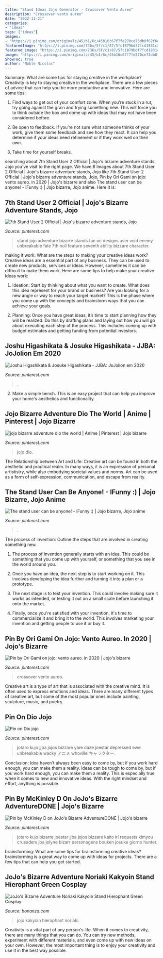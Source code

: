 ```yaml
---
title: "Stand Ideas Jojo Generator - Crossover Vento Aureo"
description: "Crossover vento aureo"
date: "2022-11-21"
categories:
- "ideas"
tags: ["ideas"]
images:
- "https://i.pinimg.com/originals/45/b1/6c/45b16c67f7fe270ce73db0f82f6ee9d4.png"
featuredImage: "https://i.pinimg.com/736x/5f/c1/87/5fc1879bdf7fcd1831c384cf45e35e01--jojos-bizarre-adventure-dio-jojo-bizzare-adventure.jpg?b=t"
featured_image: "https://i.pinimg.com/736x/5f/c1/87/5fc1879bdf7fcd1831c384cf45e35e01--jojos-bizarre-adventure-dio-jojo-bizzare-adventure.jpg?b=t"
image: "https://i.pinimg.com/originals/45/b1/6c/45b16c67f7fe270ce73db0f82f6ee9d4.png"
ShowToc: true
author: "Noble Nicolas"
---
```



Summary: What are some tips for staying creative in the workplace?
Creativity is key to staying creative in the workplace. There are a few pieces of advice that can help you be more productive and innovative. Here are some tips:
1. Find ways to get out of your comfort zone. When you’re stuck in a rut, try going against the grain and trying something new. This will force you to think outside the box and come up with ideas that may not have been considered before.

2. Be open to feedback. If you’re not sure what someone thinks of your work, give them some feedback and see how they react. It can help you determine if your ideas need refinement or if they work well on their own.

3. Take time for yourself breaks.

	

		
searching about 7th Stand User 2 Official | Jojo&#039;s bizarre adventure stands, Jojo you've visit to the right page. We have 8 Images about 7th Stand User 2 Official | Jojo&#039;s bizarre adventure stands, Jojo like 7th Stand User 2 Official | Jojo&#039;s bizarre adventure stands, Jojo, Pin by Ori Gami on jojo: vento aureo. in 2020 | Jojo&#039;s bizarre and also The stand user can be anyone! - iFunny :) | Jojo bizarre, Jojo anime. Here it is:
		
    
## 7th Stand User 2 Official | Jojo&#039;s Bizarre Adventure Stands, Jojo

<img loading=lazy src="https://i.pinimg.com/originals/45/b1/6c/45b16c67f7fe270ce73db0f82f6ee9d4.png" onerror="this.onerror=null;this.src='https://tse4.mm.bing.net/th?id=OIP.N6qAbFMQjcg2yqfpRwLgfQAAAA&amp;pid=15.1';" alt="7th Stand User 2 Official | Jojo&#039;s bizarre adventure stands, Jojo">

_Source: pinterest.com_

>stand jojo adventure bizarre stands fan oc designs user void enemy unbreakable fate 7th null feature seventh ability bizzare character. 

	

making it work: What are the steps to making your creative ideas work?
Creative ideas are a essential part of any business. They can be used to create new products, services or ideas. However, sometimes it can be difficult to make them work. Here are some tips to help make your creative ideas work:
1. Ideation: Start by thinking about what you want to create. What does this idea represent for your brand or business? Are you looking for a new angle or way to reach your target market? This is the phase where you come up with the concepts and brainstorm ways that you can achieve your goals.

2. Planning: Once you have great ideas, it’s time to start planning how they will be realized. Do this by drafting plans and laying out how you will go about executing each step of the process. This includes coming up with budget estimates and getting funding from potential investors.


    
## Joshu Higashikata &amp; Josuke Higashikata - JJBA: JoJolion Em 2020

<img loading=lazy src="https://i.pinimg.com/736x/0c/7a/de/0c7aded1dcc70b2476246b6231c00dc8.jpg" onerror="this.onerror=null;this.src='https://tse4.mm.bing.net/th?id=OIP.7mfw56dcG1uGYlnwLLof3AAAAA&amp;pid=15.1';" alt="Joshu Higashikata &amp; Josuke Higashikata - JJBA: JoJolion em 2020">

_Source: pinterest.com_

>. 

	

2. Make a simple bench. This is an easy project that can help you improve your home's aesthetics and functionality. 

    
## Jojo Bizarre Adventure Dio The World | Anime | Pinterest | Jojo Bizarre

<img loading=lazy src="https://i.pinimg.com/736x/5f/c1/87/5fc1879bdf7fcd1831c384cf45e35e01--jojos-bizarre-adventure-dio-jojo-bizzare-adventure.jpg?b=t" onerror="this.onerror=null;this.src='https://tse1.mm.bing.net/th?id=OIP.Wsi5L9m-uzfRbYL-THolbwHaL5&amp;pid=15.1';" alt="jojo bizarre adventure dio the world | Anime | Pinterest | Jojo bizarre">

_Source: pinterest.com_

>jojo dio. 

	

The Relationship between Art and Life:
Creative art can be found in both the aesthetic and practical realm. In many ways, it is an expression of personal artististry, while also embodying societal values and norms. Art can be used as a form of self-expression, communication, and escape from reality.

    
## The Stand User Can Be Anyone! - IFunny :) | Jojo Bizarre, Jojo Anime

<img loading=lazy src="https://i.pinimg.com/736x/e2/e1/f7/e2e1f7be530ab1f918db04a96b75d30d.jpg" onerror="this.onerror=null;this.src='https://tse2.mm.bing.net/th?id=OIP.HkRpvil3wR5hTLvGwEv0RgHaKU&amp;pid=15.1';" alt="The stand user can be anyone! - iFunny :) | Jojo bizarre, Jojo anime">

_Source: pinterest.com_

>. 

	

The process of invention: Outline the steps that are involved in creating something new.
1. The process of invention generally starts with an idea. This could be something that you come up with yourself, or something that you see in the world around you.
2. Once you have an idea, the next step is to start working on it. This involves developing the idea further and turning it into a plan or a prototype.

3. The next stage is to test your invention. This could involve making sure it works as intended, or testing it out on a small scale before launching it onto the market.

4. Finally, once you're satisfied with your invention, it's time to commercialize it and bring it to the world. This involves marketing your invention and getting people to use it or buy it.

    
## Pin By Ori Gami On Jojo: Vento Aureo. In 2020 | Jojo&#039;s Bizarre

<img loading=lazy src="https://i.pinimg.com/736x/6a/ea/22/6aea22fcb6028c2849a66867edbe3737.jpg" onerror="this.onerror=null;this.src='https://tse1.mm.bing.net/th?id=OIP.-RmlFUaqjF-QjQTcvT-DdgHaL5&amp;pid=15.1';" alt="Pin by Ori Gami on jojo: vento aureo. in 2020 | Jojo&#039;s bizarre">

_Source: pinterest.com_

>crossover vento aureo. 

	

Creative art is a type of art that is associated with the creative mind. It is often used to express emotions and ideas. There are many different types of creative art, but some of the most popular ones include painting, sculpture, music, and poetry.

    
## Pin On Dio Jojo

<img loading=lazy src="https://i.pinimg.com/736x/55/c3/bd/55c3bd0c2ee09eb55c62f2f2e0b06a20.jpg" onerror="this.onerror=null;this.src='https://tse3.mm.bing.net/th?id=OIP.i2R-RZPe3s5l2kusW0C23QHaJ3&amp;pid=15.1';" alt="Pin on Dio jojo">

_Source: pinterest.com_

>jotaro kujo jjba jojos bizzare yare daze joestar depressed ewe unbreakable wacky アニメ whoville キャラクター. 

	

Conclusion: Idea haven't always been easy to come by, but if you work hard enough, you can make them a reality.
Ideas can be tough to come by, but if you work hard enough, you can make them a reality. This is especially true when it comes to new and innovative ideas. With the right mindset and effort, anything is possible.

    
## Pin By McKinley D On JoJo&#039;s Bizarre AdventureDONE | Jojo&#039;s Bizarre

<img loading=lazy src="https://i.pinimg.com/736x/b3/58/53/b35853b8ae8bdcde8fbbd4f814f1c7df.jpg" onerror="this.onerror=null;this.src='https://tse4.mm.bing.net/th?id=OIP.-aWT9EPins_tTzVUcMW0uAHaKe&amp;pid=15.1';" alt="Pin by McKinley D on JoJo&#039;s Bizarre AdventureDONE | Jojo&#039;s bizarre">

_Source: pinterest.com_

>jotaro kujo bizarre joestar jjba jojos bizzare kaito irl requests kimyou crusaders jba jolyne bizarr personagens bouken josuke giorno hunter. 

	

brainstorming: What are some tips for brainstorming creative ideas?
brainstorming is a great way to come up with ideas for projects. There are a few tips that can help you get started.

    
## JoJo&#039;s Bizarre Adventure Noriaki Kakyoin Stand Hierophant Green Cosplay

<img loading=lazy src="https://images.bonanzastatic.com/afu/images/6b22/8516/eccd_8611790790/JoJo-s-Bizarre-Adventure-Noriaki-Kakyoin-Stand-Hierophant-Green-Cosplay-Costume-for-Sale.jpg" onerror="this.onerror=null;this.src='https://tse2.mm.bing.net/th?id=OIP.-qAw6feA4BRECopvTQ8oCQHaLH&amp;pid=15.1';" alt="JoJo&#039;s Bizarre Adventure Noriaki Kakyoin Stand Hierophant Green Cosplay">

_Source: bonanza.com_

>jojo kakyoin hierophant noriaki. 

	

Creativity is a vital part of any person's life. When it comes to creativity, there are many things that you can do. You can try new methods, experiment with different materials, and even come up with new ideas on your own. However, the most important thing is to enjoy your creativity and use it in the best way possible.

